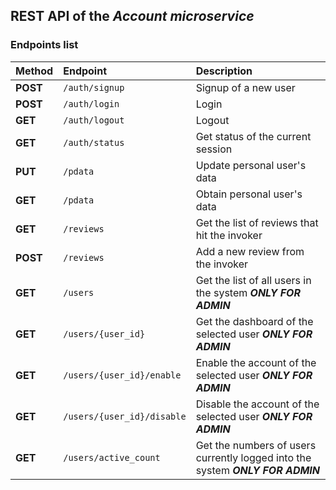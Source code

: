 ## REST API of the *Account microservice*
### Endpoints list

| **Method** | **Endpoint** | **Description** |
|:------------|:-------------|:----------------|
| **POST** | `/auth/signup` | Signup of a new user |
| **POST** | `/auth/login` | Login |
| **GET** | `/auth/logout` | Logout |
| **GET** | `/auth/status` | Get status of the current session |
| **PUT** | `/pdata` | Update personal user's data |
| **GET** | `/pdata` | Obtain personal user's data |
| **GET** | `/reviews` | Get the list of reviews that hit the invoker |
| **POST** | `/reviews` | Add a new review from the invoker  |
| **GET** | `/users` | Get the list of all users in the system **_ONLY FOR ADMIN_** |
| **GET** | `/users/{user_id}` | Get the dashboard of the selected user **_ONLY FOR ADMIN_** |
| **GET** | `/users/{user_id}/enable` | Enable the account of the selected user **_ONLY FOR ADMIN_** |
| **GET** | `/users/{user_id}/disable` | Disable the account of the selected user **_ONLY FOR ADMIN_** |
| **GET** | `/users/active_count` | Get the numbers of users currently logged into the system **_ONLY FOR ADMIN_** |